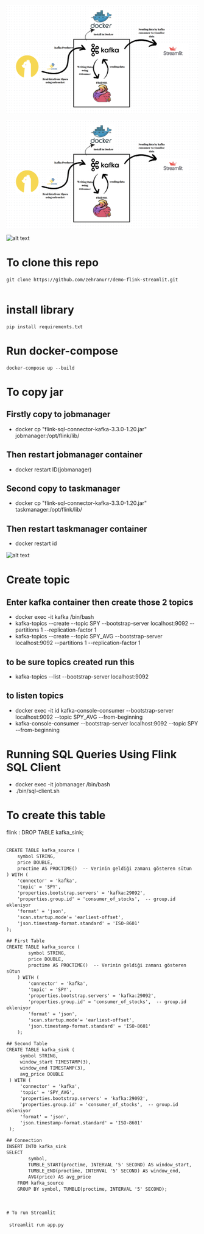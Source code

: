  ![alt text](images/image10.png)




![alt text](images\image10.png)

![alt text]('C:\Kafka-Team\flink_depo\images\image10.png')




# To clone this repo 
```
git clone https://github.com/zehranurr/demo-flink-streamlit.git


```
# install library 
```
pip install requirements.txt

```
# Run docker-compose
```
docker-compose up --build

```

# To  copy jar
## Firstly copy to jobmanager
-  docker cp "flink-sql-connector-kafka-3.3.0-1.20.jar" jobmanager:/opt/flink/lib/
## Then restart jobmanager container 
- docker restart ID(jobmanager)
## Second copy to taskmanager
- docker cp "flink-sql-connector-kafka-3.3.0-1.20.jar" taskmanager:/opt/flink/lib/
## Then restart taskmanager container 
- docker restart id


![alt text](images/image-1.png)


# Create topic 
## Enter kafka container then create those 2 topics
- docker exec -it kafka /bin/bash 
- kafka-topics --create --topic SPY --bootstrap-server localhost:9092 --partitions 1 --replication-factor 1
- kafka-topics --create --topic SPY_AVG  --bootstrap-server localhost:9092 --partitions 1 --replication-factor 1

## to be sure topics created run this 
- kafka-topics --list --bootstrap-server localhost:9092

## to listen topics
- docker exec -it id kafka-console-consumer --bootstrap-server localhost:9092 --topic SPY_AVG --from-beginning
- kafka-console-consumer --bootstrap-server localhost:9092 --topic SPY --from-beginning




#  Running SQL Queries Using Flink SQL Client
- docker exec -it jobmanager /bin/bash
- ./bin/sql-client.sh

# To create this table 

flink : DROP TABLE kafka_sink;

```

CREATE TABLE kafka_source (
    symbol STRING,
    price DOUBLE,
    proctime AS PROCTIME()  -- Verinin geldiği zamanı gösteren sütun
) WITH (
    'connector' = 'kafka',
    'topic' = 'SPY',
    'properties.bootstrap.servers' = 'kafka:29092',
    'properties.group.id' = 'consumer_of_stocks',  -- group.id ekleniyor
    'format' = 'json',
    'scan.startup.mode'= 'earliest-offset',
    'json.timestamp-format.standard' = 'ISO-8601'
);

```
```
## First Table 
CREATE TABLE kafka_source (
        symbol STRING,
        price DOUBLE,
        proctime AS PROCTIME()  -- Verinin geldiği zamanı gösteren sütun        
    ) WITH (
        'connector' = 'kafka',
        'topic' = 'SPY',
        'properties.bootstrap.servers' = 'kafka:29092',
        'properties.group.id' = 'consumer_of_stocks',  -- group.id ekleniyor    
        'format' = 'json',
        'scan.startup.mode'= 'earliest-offset',
        'json.timestamp-format.standard' = 'ISO-8601'
    );

```
```
## Second Table 
CREATE TABLE kafka_sink (
     symbol STRING,
     window_start TIMESTAMP(3),
     window_end TIMESTAMP(3),
     avg_price DOUBLE
 ) WITH (
     'connector' = 'kafka',
     'topic' = 'SPY_AVG',
     'properties.bootstrap.servers' = 'kafka:29092',
     'properties.group.id' = 'consumer_of_stocks',  -- group.id ekleniyor    
     'format' = 'json',
     'json.timestamp-format.standard' = 'ISO-8601'
 );
```
```
## Connection
INSERT INTO kafka_sink
SELECT
        symbol,
        TUMBLE_START(proctime, INTERVAL '5' SECOND) AS window_start,
        TUMBLE_END(proctime, INTERVAL '5' SECOND) AS window_end,
        AVG(price) AS avg_price
    FROM kafka_source
    GROUP BY symbol, TUMBLE(proctime, INTERVAL '5' SECOND);

   
```
```
# To run Streamlit

 streamlit run app.py

```